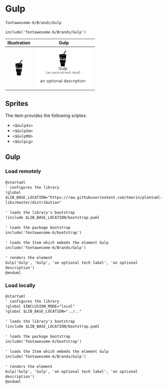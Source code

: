 # Gulp


```text
fontawesome-6/Brands/Gulp
```

```text
include('fontawesome-6/Brands/Gulp')
```



| Illustration | Gulp |
| :---: | :---: |
| ![illustration for Illustration](../../fontawesome-6/Brands/Gulp.png) | ![illustration for Gulp](../../fontawesome-6/Brands/Gulp.Local.png) |



## Sprites
The item provides the following sriptes:

- `<$GulpXs>`
- `<$GulpSm>`
- `<$GulpMd>`
- `<$GulpLg>`





## Gulp

### Load remotely
```plantuml
@startuml
' configures the library
!global $LIB_BASE_LOCATION="https://raw.githubusercontent.com/tmorin/plantuml-libs/master/distribution"

' loads the library's bootstrap
!include $LIB_BASE_LOCATION/bootstrap.puml

' loads the package bootstrap
include('fontawesome-6/bootstrap')

' loads the Item which embeds the element Gulp
include('fontawesome-6/Brands/Gulp')

' renders the element
Gulp('Gulp', 'Gulp', 'an optional tech label', 'an optional description')
@enduml
```

### Load locally
```plantuml
@startuml
' configures the library
!global $INCLUSION_MODE="local"
!global $LIB_BASE_LOCATION="../.."

' loads the library's bootstrap
!include $LIB_BASE_LOCATION/bootstrap.puml

' loads the package bootstrap
include('fontawesome-6/bootstrap')

' loads the Item which embeds the element Gulp
include('fontawesome-6/Brands/Gulp')

' renders the element
Gulp('Gulp', 'Gulp', 'an optional tech label', 'an optional description')
@enduml
```

